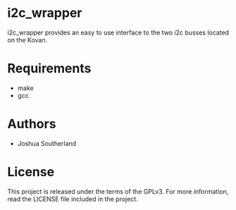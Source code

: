 i2c_wrapper
============

i2c_wrapper provides an easy to use interface to the two i2c busses located on the Kovan.

Requirements
============

* make
* gcc

Authors
=======

* Joshua Southerland

License
=======

This project is released under the terms of the GPLv3. For more information, read the LICENSE file included in the project.